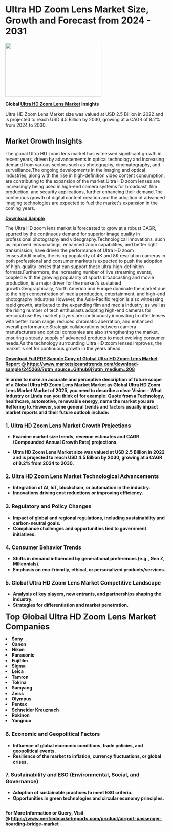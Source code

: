 <H1>Ultra HD Zoom Lens Market Size, Growth and Forecast from 2024 - 2031</H1><img class="aligncenter size-medium wp-image-584254" src="https://thirdeyenews.in/wp-content/uploads/2024/09/Global-Market-Research-300x168.jpeg" alt="" width="300" height="168" /><p><strong>Global&nbsp;<a href="https://www.marketsizeandtrends.com/download-sample/245268/?utm_source=Github8j?utm_medium=208">Ultra HD Zoom Lens Market</a> Insights</strong></p><p>Ultra HD Zoom Lens Market size was valued at USD 2.5 Billion in 2022 and is projected to reach USD 4.5 Billion by 2030, growing at a CAGR of 8.2% from 2024 to 2030.</p><p><h2>Market Growth Insights</h2> <p>The global Ultra HD zoom lens market has witnessed significant growth in recent years, driven by advancements in optical technology and increasing demand from various sectors such as photography, cinematography, and surveillance.The ongoing developments in the imaging and optical industries, along with the rise in high-definition video content consumption, are contributing to the expansion of the market.Ultra HD zoom lenses are increasingly being used in high-end camera systems for broadcast, film production, and security applications, further enhancing their demand.The continuous growth of digital content creation and the adoption of advanced imaging technologies are expected to fuel the market's expansion in the coming years.</p> <p><strong><a href="#">Download Sample</a></strong></p> <p>The Ultra HD zoom lens market is forecasted to grow at a robust CAGR, spurred by the continuous demand for superior image quality in professional photography and videography.Technological innovations, such as improved lens coatings, enhanced zoom capabilities, and better light transmission, have driven the performance of Ultra HD zoom lenses.Additionally, the rising popularity of 4K and 8K resolution cameras in both professional and consumer markets is expected to push the adoption of high-quality lenses that can support these ultra-high-definition formats.Furthermore, the increasing number of live streaming events, coupled with the growing popularity of sports broadcasting and movie production, is a major driver for the market's sustained growth.Geographically, North America and Europe dominate the market due to the high concentration of media production, entertainment, and high-end photography industries.However, the Asia-Pacific region is also witnessing rapid growth, attributed to the expanding film and media industry, as well as the rising number of tech enthusiasts adopting high-end cameras for personal use.Key market players are continuously innovating to offer lenses with better zoom range, reduced chromatic aberration, and enhanced overall performance.Strategic collaborations between camera manufacturers and optical companies are also strengthening the market, ensuring a steady supply of advanced products to meet evolving consumer needs.As the technology surrounding Ultra HD zoom lenses improves, the market is set for continuous growth in the years ahead.</p> <p><strong><a href="#"></p><p><span class=""><strong>Download Full PDF Sample Copy of Global Ultra HD Zoom Lens Market Report</strong> @ <a href="https://www.marketsizeandtrends.com/download-sample/245268/?utm_source=Github8j?utm_medium=208" target="_blank">https://www.marketsizeandtrends.com/download-sample/245268/?utm_source=Github8j?utm_medium=208</a></span></p><p>In order to make an accurate and perceptive description of future scope of a Global&nbsp;Ultra HD Zoom Lens Market Market as Global&nbsp;Ultra HD Zoom Lens Market Market of 2025, you need to describe a clear Vision &ndash; What Industry or Linda can you think of for example: Quote from a Technology, healthcare, automotive, renewable energy, name the market you are Reffering to.However, some general trends and factors usually impact market reports and their future outlook include:</p><h3>1.&nbsp;<strong>Ultra HD Zoom Lens Market Growth Projections</strong></h3><ul><li>Examine market size trends, revenue estimates and CAGR (Compounded Annual Growth Rate) projections.</li><li><p>Ultra HD Zoom Lens Market size was valued at USD 2.5 Billion in 2022 and is projected to reach USD 4.5 Billion by 2030, growing at a CAGR of 8.2% from 2024 to 2030.</p></li></ul><h3>2.&nbsp;<strong>Ultra HD Zoom Lens Market Technological Advancements</strong></h3><ul><li>Integration of AI, IoT, blockchain, or automation in the industry.</li><li>Innovations driving cost reductions or improving efficiency.</li></ul><h3>3.&nbsp;<strong>Regulatory and Policy Changes</strong></h3><ul><li>Impact of global and regional regulations, including sustainability and carbon-neutral goals.</li><li>Compliance challenges and opportunities tied to government initiatives.</li></ul><h3>4.&nbsp;<strong>Consumer Behavior Trends</strong></h3><ul><li>Shifts in demand influenced by generational preferences (e.g., Gen Z, Millennials).</li><li>Emphasis on eco-friendly, ethical, or personalized products/services.</li></ul><h3>5.&nbsp;<strong>Global Ultra HD Zoom Lens Market Competitive Landscape</strong></h3><ul><li>Analysis of key players, new entrants, and partnerships shaping the industry.</li><li>Strategies for differentiation and market penetration.</li></ul><p data-pm-slice="1 1 []"><span style="color: inherit; font-family: inherit; font-size: 25px;">Top Global Ultra HD Zoom Lens Market Companies</span></p><div class="" data-test-id=""><p><li>Sony</li><li> Canon</li><li> Nikon</li><li> Panasonic</li><li> Fujifilm</li><li> Sigma</li><li> Leica</li><li> Tamron</li><li> Tokina</li><li> Samyang</li><li> Zeiss</li><li> Olympus</li><li> Pentax</li><li> Schneider Kreuznach</li><li> Rokinon</li><li> Yongnuo</li></p></div><h3>6.&nbsp;<strong>Economic and Geopolitical Factors</strong></h3><ul><li>Influence of global economic conditions, trade policies, and geopolitical events.</li><li>Resilience of the market to inflation, currency fluctuations, or global crises.</li></ul><h3>7.&nbsp;<strong>Sustainability and ESG (Environmental, Social, and Governance)</strong></h3><ul><li>Adoption of sustainable practices to meet ESG criteria.</li><li>Opportunities in green technologies and circular economy principles.</li></ul><h2><strong style="font-size: 14px;">For More Information or Query, Visit @&nbsp;</strong><a style="background-color: #ffffff; font-size: 14px;" href="https://www.marketsizeandtrends.com/report/ultra-hd-zoom-lens-market/" target="_blank">https://www.verifiedmarketreports.com/product/airport-passenger-boarding-bridge-market</a></h2>